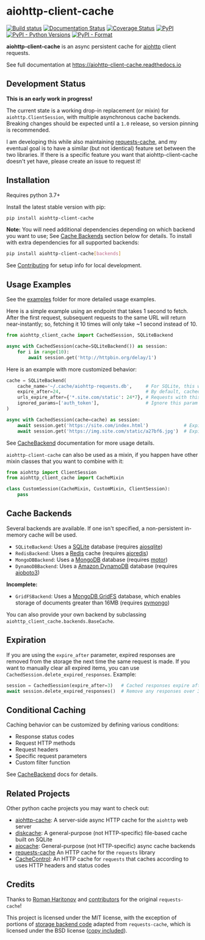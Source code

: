 # aiohttp-client-cache

[![Build status](https://github.com/JWCook/aiohttp-client-cache/workflows/Build/badge.svg)](https://github.com/JWCook/aiohttp-client-cache/actions)
[![Documentation Status](https://img.shields.io/readthedocs/aiohttp-client-cache/stable?label=docs)](https://aiohttp-client-cache.readthedocs.io/en/latest/)
[![Coverage Status](https://img.shields.io/coveralls/github/JWCook/aiohttp-client-cache)](https://coveralls.io/github/JWCook/aiohttp-client-cache?branch=main)
[![PyPI](https://img.shields.io/pypi/v/aiohttp-client-cache?color=blue)](https://pypi.org/project/aiohttp-client-cache)
[![PyPI - Python Versions](https://img.shields.io/pypi/pyversions/aiohttp-client-cache)](https://pypi.org/project/aiohttp-client-cache)
[![PyPI - Format](https://img.shields.io/pypi/format/aiohttp-client-cache?color=blue)](https://pypi.org/project/aiohttp-client-cache)

**aiohttp-client-cache** is an async persistent cache for [aiohttp](https://docs.aiohttp.org)
client requests.

See full documentation at https://aiohttp-client-cache.readthedocs.io

## Development Status
**This is an early work in progress!**

The current state is a working drop-in replacement (or mixin) for `aiohttp.ClientSession`, with
multiple asynchronous cache backends. Breaking changes should be expected until a `1.0` release,
so version pinning is recommended.

I am developing this while also maintaining [requests-cache](https://github.com/reclosedev/requests-cache),
and my eventual goal is to have a similar (but not identical) feature set between the two libraries.
If there is a specific feature you want that aiohttp-client-cache doesn't yet have, please create an
issue to request it!

## Installation
Requires python 3.7+

Install the latest stable version with pip:
```bash
pip install aiohttp-client-cache
```

**Note:** You will need additional dependencies depending on which backend you want to use; See
[Cache Backends](#cache-backends) section below for details.
To install with extra dependencies for all supported backends:
```bash
pip install aiohttp-client-cache[backends]
```

See [Contributing](https://github.com/JWCook/aiohttp-client-cache/blob/main/README.md)
for setup info for local development.

## Usage Examples
See the [examples](https://github.com/JWCook/aiohttp-client-cache/blob/main/examples)
folder for more detailed usage examples.

Here is a simple example using an endpoint that takes 1 second to fetch.
After the first request, subsequent requests to the same URL will return near-instantly; so,
fetching it 10 times will only take ~1 second instead of 10.
```python
from aiohttp_client_cache import CachedSession, SQLiteBackend

async with CachedSession(cache=SQLiteBackend()) as session:
    for i in range(10):
        await session.get('http://httpbin.org/delay/1')
```

Here is an example with more customized behavior:
```python
cache = SQLiteBackend(
    cache_name='~/.cache/aiohttp-requests.db',     # For SQLite, this will be used as the filename
    expire_after=24,                               # By default, cached responses expire in a day
    urls_expire_after={'*.site.com/static': 24*7}, # Requests with this pattern will expire in a week
    ignored_params=['auth_token'],                 # Ignore this param when caching responses
)

async with CachedSession(cache=cache) as session:
    await session.get('https://site.com/index.html')             # Expires in a day
    await session.get('https://img.site.com/static/a27bf6.jpg')  # Expires in a week
```
See [CacheBackend](https://aiohttp-client-cache.readthedocs.io/en/latest/modules/aiohttp_client_cache.backends.base.html#aiohttp_client_cache.backends.base.CacheBackend)
documentation for more usage details.

`aiohttp-client-cache` can also be used as a mixin, if you happen have other mixin classes that you
want to combine with it:
```python
from aiohttp import ClientSession
from aiohttp_client_cache import CacheMixin

class CustomSession(CacheMixin, CustomMixin, ClientSession):
    pass
```

## Cache Backends
Several backends are available. If one isn't specified, a non-persistent in-memory cache will be used.

* `SQLiteBackend`: Uses a [SQLite](https://www.sqlite.org) database
  (requires [aiosqlite](https://github.com/omnilib/aiosqlite))
* `RedisBackend`: Uses a [Redis](https://redis.io/) cache
  (requires [aioredis](https://github.com/aio-libs/aioredis-py))
* `MongoDBBackend`: Uses a [MongoDB](https://www.mongodb.com/) database
  (requires [motor](https://motor.readthedocs.io))
* `DynamoDBBackend`: Uses a [Amazon DynamoDB](https://aws.amazon.com/dynamodb/) database
  (requires [aioboto3](https://github.com/terrycain/aioboto3))
    
**Incomplete:**
* `GridFSBackend`: Uses a [MongoDB GridFS](https://docs.mongodb.com/manual/core/gridfs/) database,
  which enables storage of documents greater than 16MB
  (requires [pymongo](https://pymongo.readthedocs.io/en/stable/))

You can also provide your own backend by subclassing `aiohttp_client_cache.backends.BaseCache`.

## Expiration
If you are using the `expire_after` parameter, expired responses are removed from the storage the
next time the same request is made. If you want to manually clear all expired items, you can use
`CachedSession.delete_expired_responses`. Example:

```python
session = CachedSession(expire_after=3)   # Cached responses expire after 3 hours
await session.delete_expired_responses()  # Remove any responses over 3 hours old
```

## Conditional Caching
Caching behavior can be customized by defining various conditions:
* Response status codes
* Request HTTP methods
* Request headers
* Specific request parameters
* Custom filter function

See [CacheBackend](https://aiohttp-client-cache.readthedocs.io/en/latest/modules/aiohttp_client_cache.backends.base.html#aiohttp_client_cache.backends.base.CacheBackend)
docs for details.

## Related Projects
Other python cache projects you may want to check out:

* [aiohttp-cache](https://github.com/cr0hn/aiohttp-cache): A server-side async HTTP cache for the
  `aiohttp` web server
* [diskcache](https://github.com/grantjenks/python-diskcache): A general-purpose (not HTTP-specific)
  file-based cache built on SQLite
* [aiocache](https://github.com/aio-libs/aiocache): General-purpose (not HTTP-specific) async cache
  backends
* [requests-cache](https://github.com/reclosedev/requests-cache) An HTTP cache for the `requests` library
* [CacheControl](https://github.com/ionrock/cachecontrol): An HTTP cache for `requests` that caches
  according to uses HTTP headers and status codes

## Credits
Thanks to [Roman Haritonov](https://github.com/reclosedev) and
[contributors](https://github.com/reclosedev/requests-cache/blob/master/CONTRIBUTORS.md)
for the original `requests-cache`!

This project is licensed under the MIT license, with the exception of portions of
[storage backend code](https://github.com/reclosedev/requests-cache/tree/master/requests_cache/backends/storage)
adapted from `requests-cache`, which is licensed under the BSD license
([copy included](https://github.com/JWCook/aiohttp-client-cache/blob/main/requests_cache.md)).
